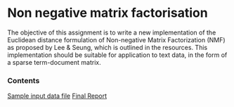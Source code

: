 # Non negative matrix factorisation
The objective of this assignment is to write a new implementation of the Euclidean distance formulation of Non-negative Matrix Factorization (NMF) as proposed by Lee & Seung, which is outlined in the resources. This implementation should be suitable for application to text data, in the form of a sparse term-document matrix.

### Contents

[Sample input data file](https://github.com/saransh-ag/nmf/blob/netbeans-dir/bbcnews-sample-output.pdf)
[Final Report](https://github.com/saransh-ag/nmf/blob/netbeans-dir/COMP%2041450_Assignment_SAgarwal.pdf)
